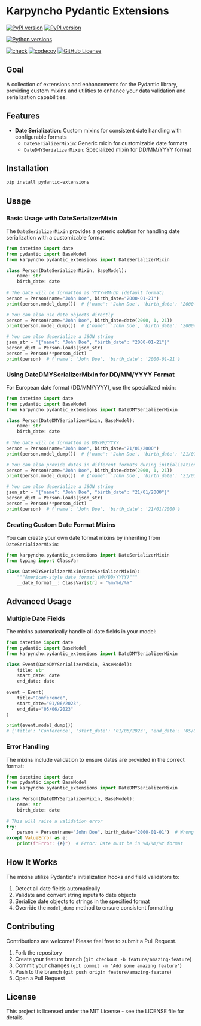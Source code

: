 # Karpyncho Pydantic Extensions

[![PyPI version](https://badge.fury.io/py/karpyncho-pydantic-extensions.svg)](https://badge.fury.io/py/karpyncho-pydantic-extensions)
[![PyPI version](https://img.shields.io/pypi/v/pydantic-extensions.svg)](https://pypi.org/project/karpyncho-pydantic-extensions/)

[![Python versions](https://img.shields.io/pypi/pyversions/pydantic-extensions.svg)](https://pypi.org/project/karpyncho-pydantic-extensions/)

[![check](https://github.com/karpyncho/pydantic-extensions/actions/workflows/check.yml/badge.svg)](https://github.com/karpyncho/pydantic-extensions/actions/workflows/check.yml)
[![codecov](https://codecov.io/gh/karpyncho/pydantic-extensions/graph/badge.svg?token=swpOXcNXkz)](https://codecov.io/gh/karpyncho/pydantic-extensions)
[![GitHub License](https://img.shields.io/github/license/karpyncho/pydantic-extensions)](https://github.com/karpyncho/pydantic-extensions/blob/main/LICENSE)
## Goal

A collection of extensions and enhancements for the Pydantic library, providing custom mixins and utilities to enhance your data validation and serialization capabilities.

## Features

- **Date Serialization**: Custom mixins for consistent date handling with configurable formats
  - `DateSerializerMixin`: Generic mixin for customizable date formats
  - `DateDMYSerializerMixin`: Specialized mixin for DD/MM/YYYY format

## Installation

```bash
pip install pydantic-extensions
```

## Usage

### Basic Usage with DateSerializerMixin

The `DateSerializerMixin` provides a generic solution for handling date serialization with a customizable format:

```python
from datetime import date
from pydantic import BaseModel
from karpyncho.pydantic_extensions import DateSerializerMixin

class Person(DateSerializerMixin, BaseModel):
    name: str
    birth_date: date
    
# The date will be formatted as YYYY-MM-DD (default format)
person = Person(name="John Doe", birth_date="2000-01-21")
print(person.model_dump())  # {'name': 'John Doe', 'birth_date': '2000-01-21'}

# You can also use date objects directly
person = Person(name="John Doe", birth_date=date(2000, 1, 21))
print(person.model_dump())  # {'name': 'John Doe', 'birth_date': '2000-01-21'}

# You can also deserialize a JSON string
json_str = '{"name": "John Doe", "birth_date": "2000-01-21"}'
person_dict = Person.loads(json_str)
person = Person(**person_dict)  
print(person)  # {'name': 'John Doe', 'birth_date': '2000-01-21'}

```

### Using DateDMYSerializerMixin for DD/MM/YYYY Format

For European date format (DD/MM/YYYY), use the specialized mixin:

```python
from datetime import date
from pydantic import BaseModel
from karpyncho.pydantic_extensions import DateDMYSerializerMixin

class Person(DateDMYSerializerMixin, BaseModel):
    name: str
    birth_date: date
    
# The date will be formatted as DD/MM/YYYY
person = Person(name="John Doe", birth_date="21/01/2000")
print(person.model_dump())  # {'name': 'John Doe', 'birth_date': '21/01/2000'}

# You can also provide dates in different formats during initialization
person = Person(name="John Doe", birth_date=date(2000, 1, 21))
print(person.model_dump())  # {'name': 'John Doe', 'birth_date': '21/01/2000'}

# You can also deserialize a JSON string
json_str = '{"name": "John Doe", "birth_date": "21/01/2000"}'
person_dict = Person.loads(json_str)
person = Person(**person_dict)  
print(person)  # {'name': 'John Doe', 'birth_date': '21/01/2000'}
```

### Creating Custom Date Format Mixins

You can create your own date format mixins by inheriting from `DateSerializerMixin`:

```python
from karpyncho.pydantic_extensions import DateSerializerMixin
from typing import ClassVar

class DateMDYSerializerMixin(DateSerializerMixin):
    """American-style date format (MM/DD/YYYY)"""
    __date_format__: ClassVar[str] = "%m/%d/%Y"
```

## Advanced Usage

### Multiple Date Fields

The mixins automatically handle all date fields in your model:

```python
from datetime import date
from pydantic import BaseModel
from karpyncho.pydantic_extensions import DateDMYSerializerMixin

class Event(DateDMYSerializerMixin, BaseModel):
    title: str
    start_date: date
    end_date: date
    
event = Event(
    title="Conference",
    start_date="01/06/2023",
    end_date="05/06/2023"
)

print(event.model_dump())
# {'title': 'Conference', 'start_date': '01/06/2023', 'end_date': '05/06/2023'}
```

### Error Handling

The mixins include validation to ensure dates are provided in the correct format:

```python
from datetime import date
from pydantic import BaseModel
from karpyncho.pydantic_extensions import DateDMYSerializerMixin

class Person(DateDMYSerializerMixin, BaseModel):
    name: str
    birth_date: date
    
# This will raise a validation error
try:
    person = Person(name="John Doe", birth_date="2000-01-01")  # Wrong format
except ValueError as e:
    print(f"Error: {e}")  # Error: Date must be in %d/%m/%Y format
```

## How It Works

The mixins utilize Pydantic's initialization hooks and field validators to:

1. Detect all date fields automatically
2. Validate and convert string inputs to date objects
3. Serialize date objects to strings in the specified format
4. Override the `model_dump` method to ensure consistent formatting

## Contributing

Contributions are welcome! Please feel free to submit a Pull Request.

1. Fork the repository
2. Create your feature branch (`git checkout -b feature/amazing-feature`)
3. Commit your changes (`git commit -m 'Add some amazing feature'`)
4. Push to the branch (`git push origin feature/amazing-feature`)
5. Open a Pull Request

## License

This project is licensed under the MIT License - see the LICENSE file for details.